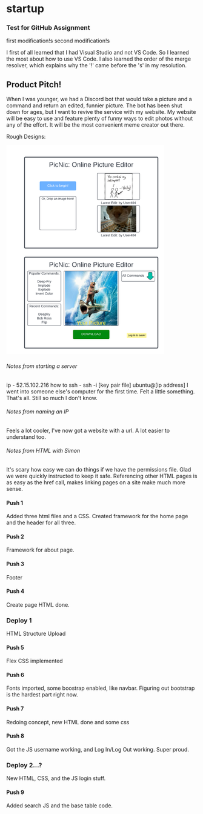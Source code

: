 # startup

### Test for GitHub Assignment
first modification!s
second modification!s

I first of all learned that I had Visual Studio and not VS Code. So I learned the most about how to use VS Code. I also learned the order of the merge resolver, which explains why the '!' came before the 's' in my resolution.


## Product Pitch!

When I was younger, we had a Discord bot that would take a picture and a command and return an edited, funnier picture. The bot has been shut down for ages, but I want to revive the service with my website. My website will be easy to use and feature plenty of funny ways to edit photos without any of the effort. It will be the most convenient meme creator out there.

Rough Designs:

<img src="resources/StartUp.png" height=552 width=416 alt="[the alt text will never divulge its secrets]"/>

###### Notes from starting a server
ip - 52.15.102.216
how to ssh - ssh -i [key pair file] ubuntu@[ip address]
I went into someone else's computer for the first time. Felt a little something. That's all. Still so much I don't know.

###### Notes from naming an IP
Feels a lot cooler, I've now got a website with a url. A lot easier to understand too.

###### Notes from HTML with Simon
It's scary how easy we can do things if we have the permissions file. Glad we were quickly instructed to keep it safe.
Referencing other HTML pages is as easy as the href call, makes linking pages on a site make much more sense.

#### Push 1
Added three html files and a CSS. Created framework for the home page and the header for all three.

#### Push 2
Framework for about page.

#### Push 3
Footer

#### Push 4
Create page HTML done.

### Deploy 1
HTML Structure Upload

#### Push 5
Flex CSS implemented

#### Push 6
Fonts imported, some boostrap enabled, like navbar. Figuring out bootstrap is the hardest part right now.

#### Push 7
Redoing concept, new HTML done and some css

#### Push 8
Got the JS username working, and Log In/Log Out working. Super proud.

### Deploy 2...?
New HTML, CSS, and the JS login stuff.

#### Push 9
Added search JS and the base table code.